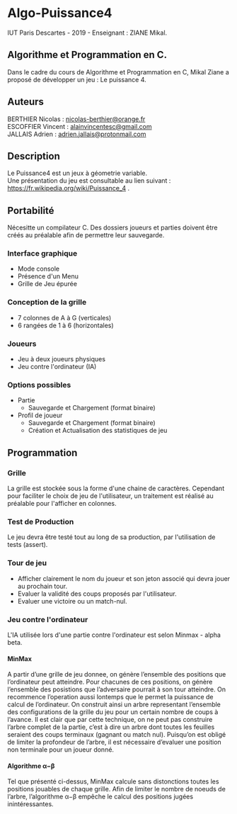 # Algo-Puissance4
IUT Paris Descartes - 2019 - Enseignant : ZIANE Mikal.

## Algorithme et Programmation en C.

Dans le cadre du cours de Algorithme et Programmation en C, Mikal Ziane a proposé de développer un jeu : Le puissance 4.

## Auteurs

BERTHIER Nicolas : <nicolas-berthier@orange.fr>  
ESCOFFIER Vincent : <alainvincentesc@gmail.com>  
JALLAIS Adrien : <adrien.jallais@protonmail.com>  

## Description
Le Puissance4 est un jeux à géometrie variable.  
Une présentation du jeu est consultable au lien suivant : <https://fr.wikipedia.org/wiki/Puissance_4> .

## Portabilité
Nécesitte un compilateur C.
Des dossiers joueurs et parties doivent être créés au préalable afin de permettre leur sauvegarde.

### Interface graphique
+ Mode console
+ Présence d'un Menu 
+ Grille de Jeu épurée

### Conception de la grille
+ 7 colonnes de A à G (verticales)
+ 6 rangées de 1 à 6 (horizontales)

### Joueurs
+ Jeu à deux joueurs physiques
+ Jeu contre l'ordinateur (IA)
  
### Options possibles
+ Partie
  + Sauvegarde et Chargement (format binaire)
+ Profil de joueur
  + Sauvegarde et Chargement (format binaire)
  + Création et Actualisation des statistiques de jeu

## Programmation

### Grille
La grille est stockée sous la forme d'une chaine de caractères. 
Cependant pour faciliter le choix de jeu de l'utilisateur, un traitement est réalisé au préalable pour l'afficher en colonnes. 

### Test de Production
Le jeu devra être testé tout au long de sa production, par l'utilisation de tests (assert).

### Tour de jeu
+ Afficher clairement le nom du joueur et son jeton associé qui devra jouer au prochain tour.
+ Evaluer la validité des coups proposés par l'utilisateur.
+ Evaluer une victoire ou un match-nul.

### Jeu contre l'ordinateur
L'IA utilisée lors d'une partie contre l'ordinateur est selon Minmax - alpha beta.

#### MinMax
A partir d’une grille de jeu donnee, on génère l’ensemble des positions que l’ordinateur peut atteindre.
Pour chacunes de ces positions, on génère l’ensemble des posistions que l’adversaire pourrait à son tour atteindre.
On recommence l’operation aussi lontemps que le permet la puissance de calcul de l’ordinateur. 
On construit ainsi un arbre representant l’ensemble des configurations de la grille du jeu pour un certain nombre de coups à l’avance. 
Il est clair que par cette technique, on ne peut pas construire l’arbre complet de la partie, c’est à dire un arbre dont toutes les feuilles seraient des coups terminaux (gagnant ou match nul). 
Puisqu’on est obligé de limiter la profondeur de l’arbre, il est nécessaire d’evaluer une position non terminale pour un joueur donné.

#### Algorithme α−β
Tel que présenté ci-dessus, MinMax calcule sans distonctions toutes les positions jouables de chaque grille. 
Afin de limiter le nombre de noeuds de l’arbre, l’algorithme α−β empêche le calcul des positions jugées inintéressantes.
